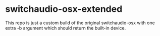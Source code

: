 # switchaudio-osx-extended
This repo is just a custom build of the original switchaudio-osx with one extra -b argument which should return the built-in device.
